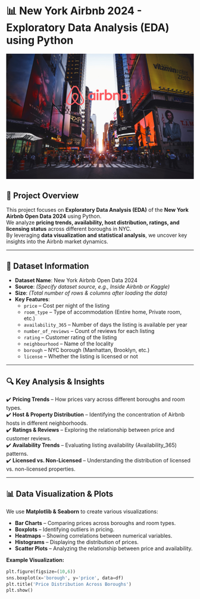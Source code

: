 # 📊 New York Airbnb 2024 - Exploratory Data Analysis (EDA) using Python  
![image](https://github.com/krishnakumarpv1010/Airbnb-NYC-EDA-2024/blob/main/download.jpeg?raw=true)

## 📌 Project Overview  
This project focuses on **Exploratory Data Analysis (EDA)** of the **New York Airbnb Open Data 2024** using Python.  
We analyze **pricing trends, availability, host distribution, ratings, and licensing status** across different boroughs in NYC.  
By leveraging **data visualization and statistical analysis**, we uncover key insights into the Airbnb market dynamics.  

---

## 📂 Dataset Information  
- **Dataset Name**: New York Airbnb Open Data 2024  
- **Source**: _(Specify dataset source, e.g., Inside Airbnb or Kaggle)_  
- **Size**: _(Total number of rows & columns after loading the data)_  
- **Key Features**:  
  - `price` – Cost per night of the listing  
  - `room_type` – Type of accommodation (Entire home, Private room, etc.)  
  - `availability_365` – Number of days the listing is available per year  
  - `number_of_reviews` – Count of reviews for each listing  
  - `rating` – Customer rating of the listing  
  - `neighbourhood` – Name of the locality  
  - `borough` – NYC borough (Manhattan, Brooklyn, etc.)  
  - `license` – Whether the listing is licensed or not  

---

## 🔍 Key Analysis & Insights  
✔️ **Pricing Trends** – How prices vary across different boroughs and room types.  
✔️ **Host & Property Distribution** – Identifying the concentration of Airbnb hosts in different neighborhoods.  
✔️ **Ratings & Reviews** – Exploring the relationship between price and customer reviews.  
✔️ **Availability Trends** – Evaluating listing availability (Availability_365) patterns.  
✔️ **Licensed vs. Non-Licensed** – Understanding the distribution of licensed vs. non-licensed properties.  

---

## 📊 Data Visualization & Plots  
We use **Matplotlib & Seaborn** to create various visualizations:  
- **Bar Charts** – Comparing prices across boroughs and room types.  
- **Boxplots** – Identifying outliers in pricing.  
- **Heatmaps** – Showing correlations between numerical variables.  
- **Histograms** – Displaying the distribution of prices.  
- **Scatter Plots** – Analyzing the relationship between price and availability.  

**Example Visualization:**
```python
plt.figure(figsize=(10,6))
sns.boxplot(x='borough', y='price', data=df)
plt.title('Price Distribution Across Boroughs')
plt.show()
